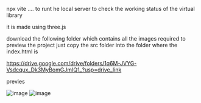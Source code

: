  npx vite
 .... to runt he local server to check the working status of the virtual library 


 it is made using three.js 


download the following folder which contains all the images required to preview the project just copy the src folder into the folder where the index.html is 

 https://drive.google.com/drive/folders/1q6M-JVYG-Vsdcqux_Dk3MyBomGJmIQ1_?usp=drive_link


previes

![image](https://github.com/user-attachments/assets/b43a33fe-4af4-4664-817f-c552d56303cb)
![image](https://github.com/user-attachments/assets/554db686-b86f-452d-a84c-f9bf0e15df26)
